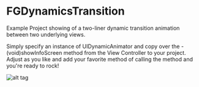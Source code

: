 FGDynamicsTransition
====================

Example Project showing of a two-liner dynamic transition animation between two underlying views.

Simply specify an instance of UIDynamicAnimator and copy over the -(void)showInfoScreen method from the View Controller to your project. Adjust as you like and add your favorite method of calling the method and you're ready to rock!

![alt tag](https://raw.github.com/finngaida/fgdynamicstransition/master/demo.gif)
